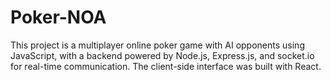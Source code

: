 # Poker-NOA
This project is a multiplayer online poker game with AI opponents using JavaScript, with a backend powered by Node.js, Express.js, and socket.io for real-time communication. The client-side interface was built with React.
